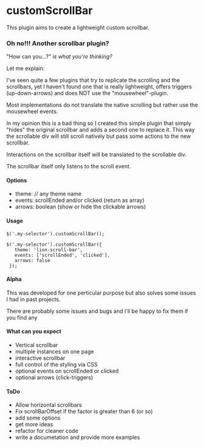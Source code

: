 # customScrollBar

This plugin aims to create a lightweight custom scrollbar.

### Oh no!!! Another scrollbar plugin?

"How can you...?" *is what you're thinking?*

Let me explain:

I've seen quite a few plugins that try to replicate the scrolling and
the scrollbars, yet I haven't found one that is really lightweight,
offers triggers (up-down-arrows) and does NOT use the
"mousewheel"-plugin.

Most implementations do not translate the native scrolling but rather
use the mousewheel events.

In my opinion this is a bad thing so I created this simple plugin
that simply "hides" the original scrollbar and adds a second one to
replace it. This way the scrollable div will still scroll natively but
pass some actions to the new scrollbar.

Interactions on the scrollbar itself will be translated to the
scrollable div.

The scrollbar itself only listens to the scroll event.

#### Options

* theme: // any theme name
* events: scrollEnded and/or clicked (return as array)
* arrows: boolean (show or hide the clickable arrows)


#### Usage
    $('.my-selector').customScrollBar();

    $('.my-selector').customScrollBar({
       theme: 'lion-scroll-bar',
       events: ['scrollEnded', 'clicked'],
       arrows: false
     });

#### Alpha

This was developed for one perticular purpose but also solves some
issues I had in past projects.

There are probably some issues and bugs and I'll be happy to fix them
if you find any


#### What can you expect

* Vertical scrollbar
* multiple instances on one page
* interactive scrollbar
* full control of the styling via CSS
* optional events on scrollEnded or clicked
* optional arrows (click-triggers)

#### ToDo

* Allow horizontal scrollbars
* Fix scrollBarOffset if the factor is greater than 6 (or so)
* add some options
* get more ideas
* refactor for cleaner code
* write a documetation and provide more examples
